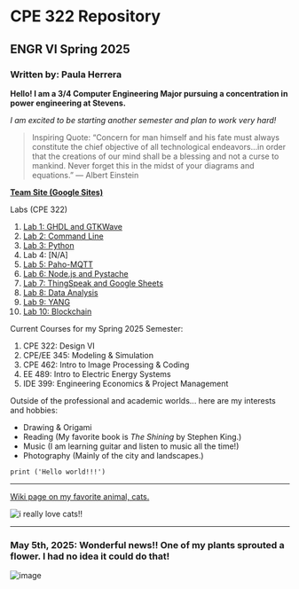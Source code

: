 # CPE 322 Repository
## ENGR VI Spring 2025 
### Written by: Paula Herrera

**Hello! I am a 3/4 Computer Engineering Major pursuing a concentration in power engineering at Stevens.**

*I am excited to be starting another semester and plan to work very hard!*

> Inspiring Quote: “Concern for man himself and his fate must always constitute the chief objective of all technological endeavors...in order that the creations of our mind shall be a blessing and not a curse to mankind. Never forget this in the midst of your diagrams and equations.”
― Albert Einstein

[**Team Site (Google Sites)**](https://sites.google.com/stevens.edu/ee-322/home)

Labs (CPE 322)
1. [Lab 1: GHDL and GTKWave](https://github.com/pherrer/CPE-322/blob/main/Lab-1%3A%20GHDL%20%26%20GTKWave.md)
2. [Lab 2: Command Line](https://github.com/pherrer/CPE-322/blob/main/Lab-%202:%20Command%20Line.md)
3. [Lab 3: Python](https://github.com/pherrer/CPE-322/blob/ddabe8a5f67077de728480e3bd46bfb439d61daa/Lab-3%3APython.md)
4. Lab 4: [N/A]
5. [Lab 5: Paho-MQTT](https://github.com/pherrer/CPE-322/blob/cf26306104d31f60ac2e71cc1edee00c2bd73585/Lab-5%3A%20Paho-MQTT.md)
6. [Lab 6: Node.js and Pystache](https://github.com/pherrer/CPE-322/blob/684640d2f16603a9f6f66878ed059d617957804a/Lab-6%3A%20Node.js%20and%20Pystache.md)
7. [Lab 7: ThingSpeak and Google Sheets](https://github.com/pherrer/CPE-322/blob/b41b50271511664d004c42a43a8a1e574f178057/Lab-7%3A%20ThingSpeak%20and%20Google%20Sheets.md)
8. [Lab 8: Data Analysis](https://github.com/pherrer/CPE-322/blob/bf3f5268cd3bdd097f849bdcd4e8befd608837fe/Lab-8%3A%20Data%20Analysis.md)
9. [Lab 9: YANG](https://github.com/pherrer/CPE-322/blob/b060ddb887216f1dbb9f8fe0001d34533c07ef37/Lab-9%3A%20YANG.md)
10. [Lab 10: Blockchain](https://github.com/pherrer/CPE-322/blob/60f9978c354740be759670bbd9e33d6778cbcf62/Lab-10%3A%20Blockchain.md)

Current Courses for my Spring 2025 Semester:
1.  CPE 322: Design VI
2.  CPE/EE 345: Modeling & Simulation
3.  CPE 462: Intro to Image Processing & Coding
4.  EE 489: Intro to Electric Energy Systems
5.  IDE 399: Engineering Economics & Project Management

Outside of the professional and academic worlds... here are my interests and hobbies:
-  Drawing & Origami
-  Reading (My favorite book is *The Shining* by Stephen King.)
-  Music (I am learning guitar and listen to music all the time!)
-  Photography (Mainly of the city and landscapes.)

`print ('Hello world!!!')`

----- 

[Wiki page on my favorite animal, cats.](https://en.wikipedia.org/wiki/Cat)

![i really love cats!!](https://github.com/user-attachments/assets/75d46203-9b02-4b47-b9c2-1f16f93c0c4e)

-----

### May 5th, 2025: Wonderful news!! One of my plants sprouted a flower. I had no idea it could do that!

![image](https://github.com/user-attachments/assets/10eeb55e-7460-4eb4-bc2e-f12b9e08b80d)



